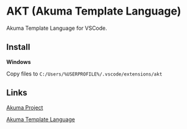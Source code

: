 # AKT (Akuma Template Language)

Akuma Template Language for VSCode.

## Install

**Windows** 

Copy files to `C:/Users/%USERPROFILE%/.vscode/extensions/akt`

## Links

[Akuma Project](https://github.com/julioacontreras/akuma-project)

[Akuma Template Language](https://github.com/julioacontreras/akuma-project/tree/main/language)

